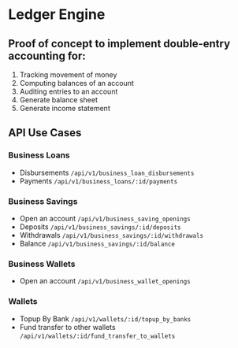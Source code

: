 # Ledger Engine

## Proof of concept to implement double-entry accounting for:
1. Tracking movement of money
2. Computing balances of an account
3. Auditing entries to an account
4. Generate balance sheet
5. Generate income statement

## API Use Cases
### Business Loans
 - Disbursements `/api/v1/business_loan_disbursements`
 - Payments `/api/v1/business_loans/:id/payments`
### Business Savings
 - Open an account `/api/v1/business_saving_openings`
 - Deposits `/api/v1/business_savings/:id/deposits`
 - Withdrawals `/api/v1/business_savings/:id/withdrawals`
 - Balance `/api/v1/business_savings/:id/balance`

### Business Wallets
 - Open an account `/api/v1/business_wallet_openings`

### Wallets
 - Topup By Bank `/api/v1/wallets/:id/topup_by_banks`
 - Fund transfer to other wallets `/api/v1/wallets/:id/fund_transfer_to_wallets`


